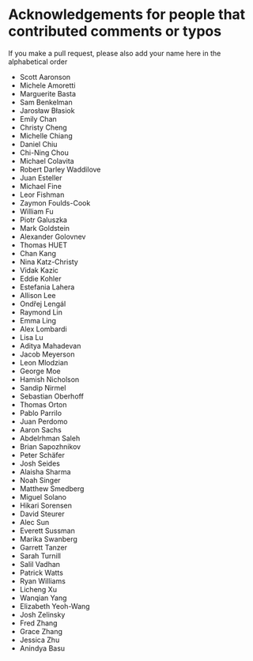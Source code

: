 # Acknowledgements for people that contributed comments or typos

If you make a pull request, please also add your name here in the alphabetical order

* Scott Aaronson
* Michele Amoretti
* Marguerite Basta
* Sam Benkelman
* Jarosław Błasiok
* Emily Chan
* Christy Cheng
* Michelle Chiang
* Daniel Chiu
* Chi-Ning Chou
* Michael Colavita
* Robert Darley Waddilove
* Juan Esteller
* Michael Fine
* Leor Fishman
* Zaymon Foulds-Cook
* William Fu
* Piotr Galuszka
* Mark Goldstein
* Alexander Golovnev
* Thomas HUET
* Chan Kang
* Nina Katz-Christy
* Vidak Kazic
* Eddie Kohler
* Estefania Lahera
* Allison Lee
* Ondřej Lengál
* Raymond Lin
* Emma Ling
* Alex Lombardi
* Lisa Lu
* Aditya Mahadevan
* Jacob Meyerson
* Leon Mlodzian
* George Moe
* Hamish Nicholson
* Sandip Nirmel
* Sebastian Oberhoff
* Thomas Orton
* Pablo Parrilo
* Juan Perdomo
* Aaron Sachs
* Abdelrhman Saleh
* Brian Sapozhnikov
* Peter Schäfer
* Josh Seides
* Alaisha Sharma
* Noah Singer
* Matthew Smedberg
* Miguel Solano
* Hikari Sorensen
* David Steurer
* Alec Sun
* Everett Sussman
* Marika Swanberg
* Garrett Tanzer
* Sarah Turnill
* Salil Vadhan
* Patrick Watts
* Ryan Williams
* Licheng Xu
* Wanqian Yang
* Elizabeth Yeoh-Wang
* Josh Zelinsky
* Fred Zhang
* Grace Zhang
* Jessica Zhu
* Anindya Basu
